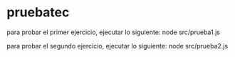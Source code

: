 # pruebatec

para probar el primer ejercicio, ejecutar lo siguiente: node src/prueba1.js

para probar el segundo ejercicio, ejecutar lo siguiente: node src/prueba2.js